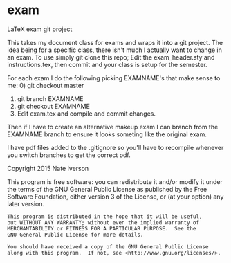 # exam
LaTeX exam git project

This takes my document class for exams and wraps it into a git project. The idea being for a specific class, there isn't much I actually want to change in an exam. To use simply git clone this repo; Edit the exam_header.sty and instructions.tex, then commit and your class is setup for the semester. 

For each exam I do the following picking EXAMNAME's that make sense to me:
0) git checkout master
1) git branch EXAMNAME
2) git checkout EXAMNAME
3) Edit exam.tex and compile and commit changes.

Then if I have to create an alternative makeup exam I can branch from the EXAMNAME branch to ensure it looks someting like the original exam.

I have pdf files added to the .gitignore so you'll have to recompile whenever you switch branches to get the correct pdf.

Copyright 2015 Nate Iverson

This program is free software: you can redistribute it and/or modify
    it under the terms of the GNU General Public License as published by
    the Free Software Foundation, either version 3 of the License, or
    (at your option) any later version.

    This program is distributed in the hope that it will be useful,
    but WITHOUT ANY WARRANTY; without even the implied warranty of
    MERCHANTABILITY or FITNESS FOR A PARTICULAR PURPOSE.  See the
    GNU General Public License for more details.

    You should have received a copy of the GNU General Public License
    along with this program.  If not, see <http://www.gnu.org/licenses/>.

